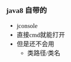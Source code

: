 <span  style="font-family: Simsun,serif; font-size: 17px; ">

### java8 自带的

- jconsole
- 直接cmd就能打开
- 但是还不会用
    - 类路径/类名

</span>